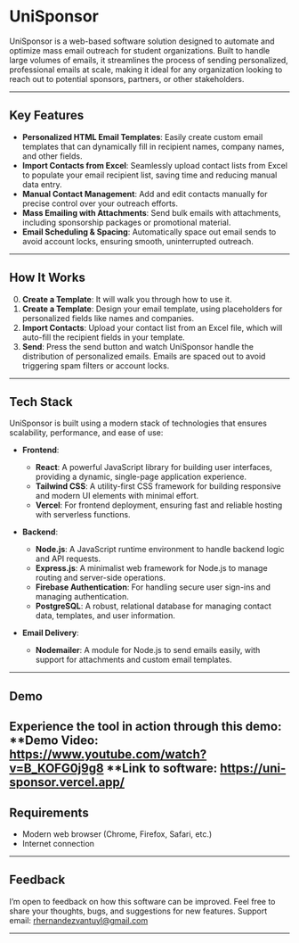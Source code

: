 # UniSponsor

UniSponsor is a web-based software solution designed to automate and optimize mass email outreach for student organizations. Built to handle large volumes of emails, it streamlines the process of sending personalized, professional emails at scale, making it ideal for any organization looking to reach out to potential sponsors, partners, or other stakeholders.

---

## Key Features

- **Personalized HTML Email Templates**: Easily create custom email templates that can dynamically fill in recipient names, company names, and other fields.
- **Import Contacts from Excel**: Seamlessly upload contact lists from Excel to populate your email recipient list, saving time and reducing manual data entry.
- **Manual Contact Management**: Add and edit contacts manually for precise control over your outreach efforts.
- **Mass Emailing with Attachments**: Send bulk emails with attachments, including sponsorship packages or promotional material.
- **Email Scheduling & Spacing**: Automatically space out email sends to avoid account locks, ensuring smooth, uninterrupted outreach.

---

## How It Works
0.  **Create a Template**: It will walk you through how to use it.
1. **Create a Template**: Design your email template, using placeholders for personalized fields like names and companies.
2. **Import Contacts**: Upload your contact list from an Excel file, which will auto-fill the recipient fields in your template.
3. **Send**: Press the send button and watch UniSponsor handle the distribution of personalized emails. Emails are spaced out to avoid triggering spam filters or account locks.

---

## Tech Stack

UniSponsor is built using a modern stack of technologies that ensures scalability, performance, and ease of use:

- **Frontend**:  
  - **React**: A powerful JavaScript library for building user interfaces, providing a dynamic, single-page application experience.
  - **Tailwind CSS**: A utility-first CSS framework for building responsive and modern UI elements with minimal effort.
  - **Vercel**: For frontend deployment, ensuring fast and reliable hosting with serverless functions.

- **Backend**:  
  - **Node.js**: A JavaScript runtime environment to handle backend logic and API requests.
  - **Express.js**: A minimalist web framework for Node.js to manage routing and server-side operations.
  - **Firebase Authentication**: For handling secure user sign-ins and managing authentication.
  - **PostgreSQL**: A robust, relational database for managing contact data, templates, and user information.
  
- **Email Delivery**:  
  - **Nodemailer**: A module for Node.js to send emails easily, with support for attachments and custom email templates.

---

## Demo

Experience the tool in action through this demo:  
**Demo Video: https://www.youtube.com/watch?v=B_KOFG0j9g8
**Link to software: https://uni-sponsor.vercel.app/
---

## Requirements

- Modern web browser (Chrome, Firefox, Safari, etc.)
- Internet connection

---

## Feedback

I’m open to feedback on how this software can be improved. Feel free to share your thoughts, bugs, and suggestions for new features. Support email: rhernandezvantuyl@gmail.com

---
